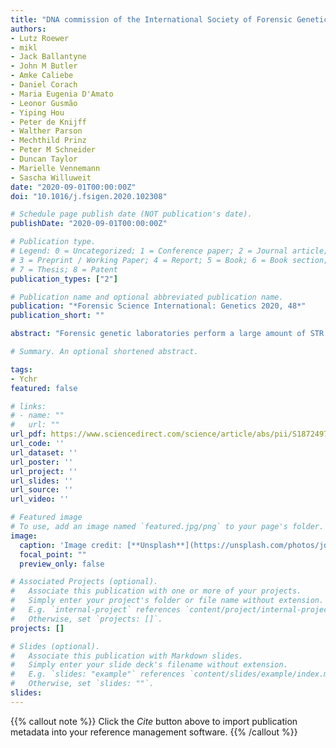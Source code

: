 ```yaml
---
title: "DNA commission of the International Society of Forensic Genetics (ISFG): Recommendations on the interpretation of Y-STR results in forensic analysis"
authors:
- Lutz Roewer
- mikl
- Jack Ballantyne
- John M Butler
- Amke Caliebe
- Daniel Corach
- Maria Eugenia D'Amato
- Leonor Gusmão
- Yiping Hou
- Peter de Knijff
- Walther Parson
- Mechthild Prinz
- Peter M Schneider
- Duncan Taylor
- Marielle Vennemann
- Sascha Willuweit
date: "2020-09-01T00:00:00Z"
doi: "10.1016/j.fsigen.2020.102308"

# Schedule page publish date (NOT publication's date).
publishDate: "2020-09-01T00:00:00Z"

# Publication type.
# Legend: 0 = Uncategorized; 1 = Conference paper; 2 = Journal article;
# 3 = Preprint / Working Paper; 4 = Report; 5 = Book; 6 = Book section;
# 7 = Thesis; 8 = Patent
publication_types: ["2"]

# Publication name and optional abbreviated publication name.
publication: "*Forensic Science International: Genetics 2020, 48*"
publication_short: ""

abstract: "Forensic genetic laboratories perform a large amount of STR analyses of the Y chromosome, in particular to analyze the male part of complex DNA mixtures. However, the statistical interpretation of evidence retrieved from Y-STR haplotypes is challenging. Due to the uni-parental inheritance mode, Y-STR loci are connected to each other and thus haplotypes show patterns of relationship on the familial and population level. This precludes the treatment of Y-STR loci as independently inherited variables and the application of the product rule. Instead, the dependency structure of Y-STRs needs to be included in the haplotype frequency estimation process affecting also the current paradigm of a random match probability that is in the autosomal case approximated by the population frequency assuming unrelatedness of sampled individuals. Information on the degree of paternal relatedness in the suspect population as well as on the familial network is however needed to interpret Y-chromosomal results in the best possible way. The previous recommendations of the DNA commission of the ISFG on the use of Y-STRs in forensic analysis published more than a decade ago [1] cover the interpretation issue only marginally. The current recommendations address a number of topics (frequency estimators, databases, metapopulations, LR formulation, triage, rapidly mutating Y-STRs) with relevance for the Y-STR statistics and recommend a decision-based procedure, which takes into account legal requirements as well as availability of population data and statistical methods."

# Summary. An optional shortened abstract.

tags:
- Ychr
featured: false

# links:
# - name: ""
#   url: ""
url_pdf: https://www.sciencedirect.com/science/article/abs/pii/S1872497320300818
url_code: ''
url_dataset: ''
url_poster: ''
url_project: ''
url_slides: ''
url_source: ''
url_video: ''

# Featured image
# To use, add an image named `featured.jpg/png` to your page's folder. 
image:
  caption: 'Image credit: [**Unsplash**](https://unsplash.com/photos/jdD8gXaTZsc)'
  focal_point: ""
  preview_only: false

# Associated Projects (optional).
#   Associate this publication with one or more of your projects.
#   Simply enter your project's folder or file name without extension.
#   E.g. `internal-project` references `content/project/internal-project/index.md`.
#   Otherwise, set `projects: []`.
projects: []

# Slides (optional).
#   Associate this publication with Markdown slides.
#   Simply enter your slide deck's filename without extension.
#   E.g. `slides: "example"` references `content/slides/example/index.md`.
#   Otherwise, set `slides: ""`.
slides:
---
```


{{% callout note %}}
Click the *Cite* button above to import publication metadata into your reference management software.
{{% /callout %}}

